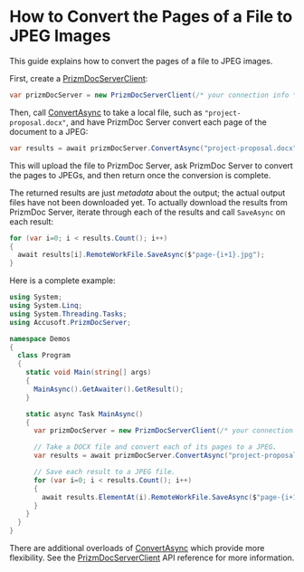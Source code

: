 # How to Convert the Pages of a File to JPEG Images

This guide explains how to convert the pages of a file to JPEG images.

First, create a [PrizmDocServerClient]:

```csharp
var prizmDocServer = new PrizmDocServerClient(/* your connection info */);
```

Then, call [ConvertAsync] to take a local file, such as
`"project-proposal.docx"`, and have PrizmDoc Server convert each page of the
document to a JPEG:

```csharp
var results = await prizmDocServer.ConvertAsync("project-proposal.docx", DestinationFileFormat.Jpeg);
```

This will upload the file to PrizmDoc Server, ask PrizmDoc Server to convert the
pages to JPEGs, and then return once the conversion is complete.

The returned results are just _metadata_ about the output; the actual output
files have not been downloaded yet. To actually download the results from
PrizmDoc Server, iterate through each of the results and call
`SaveAsync` on each result:

```csharp
for (var i=0; i < results.Count(); i++)
{
  await results[i].RemoteWorkFile.SaveAsync($"page-{i+1}.jpg");
}
```

Here is a complete example:

```csharp
using System;
using System.Linq;
using System.Threading.Tasks;
using Accusoft.PrizmDocServer;

namespace Demos
{
  class Program
  {
    static void Main(string[] args)
    {
      MainAsync().GetAwaiter().GetResult();
    }

    static async Task MainAsync()
    {
      var prizmDocServer = new PrizmDocServerClient(/* your connection info */);

      // Take a DOCX file and convert each of its pages to a JPEG.
      var results = await prizmDocServer.ConvertAsync("project-proposal.docx", DestinationFileFormat.Jpeg);

      // Save each result to a JPEG file.
      for (var i=0; i < results.Count(); i++)
      {
        await results.ElementAt(i).RemoteWorkFile.SaveAsync($"page-{i+1}.jpg");
      }
    }
  }
}
```

There are additional overloads of [ConvertAsync] which provide more
flexibility. See the [PrizmDocServerClient] API reference for more information.

[PrizmDocServerClient]: xref:Accusoft.PrizmDocServer.PrizmDocServerClient
[ConvertAsync]: xref:Accusoft.PrizmDocServer.PrizmDocServerClient.ConvertAsync(System.String,Accusoft.PrizmDocServer.Conversion.DestinationFileFormat)
